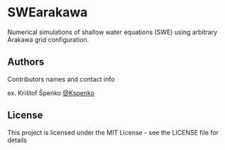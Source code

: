 # SWEarakawa
Numerical simulations of shallow water equations (SWE) using arbitrary Arakawa grid configuration.

## Authors

Contributors names and contact info

ex. Krištof Špenko [@Kspenko](https://twitter.com/Kspenko)

## License

This project is licensed under the MIT License - see the LICENSE file for details
